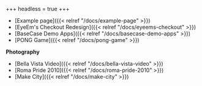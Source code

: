 +++
headless = true
+++

- [Example page]({{< relref "/docs/example-page" >}})
- [EyeEm's Checkout Redesign]({{< relref "/docs/eyeems-checkout" >}})
- [BaseCase Demo Apps]({{< relref "/docs/basecase-demo-apps" >}})
- [PONG Game]({{< relref "/docs/pong-game" >}})

**Photography**

- [Bella Vista Video]({{< relref "/docs/bella-vista-video" >}})
- [Roma Pride 2010]({{< relref "/docs/roma-pride-2010" >}})
- [Make City]({{< relref "/docs/make-city" >}})

